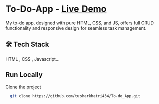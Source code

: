 
# To-Do-App - [Live Demo](https://to-do-app-tushar-khatri.netlify.app/)

My to-do app, designed with pure HTML, CSS, and JS, offers full CRUD functionality and responsive design for seamless task management.
## 🛠 Tech Stack 
HTML , CSS , Javascript...


## Run Locally

Clone the project

```bash
  git clone https://github.com/tusharkhatri434/To-do_App.git
```
